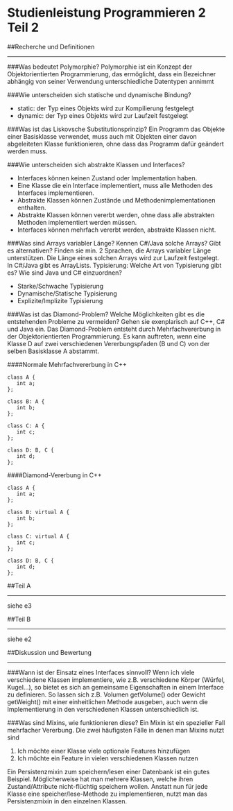 # Studienleistung Programmieren 2 Teil 2

##Recherche und Definitionen
- - -
###Was bedeutet Polymorphie?
Polymorphie ist ein Konzept der Objektorientierten Programmierung, das ermöglicht, dass ein Bezeichner abhängig von seiner Verwendung unterschiedliche Datentypen annimmt

###Wie unterscheiden sich statische und dynamische Bindung?
- static: der Typ eines Objekts wird zur Kompilierung festgelegt
- dynamic: der Typ eines Objekts wird zur Laufzeit festgelegt

###Was ist das Liskovsche Substitutionsprinzip?
Ein Programm das Objekte einer Basisklasse verwendet, muss auch mit Objekten einer davon abgeleiteten Klasse funktionieren, ohne dass das Programm dafür geändert werden muss.

###Wie unterscheiden sich abstrakte Klassen und Interfaces?
- Interfaces können keinen Zustand oder Implementation haben.
- Eine Klasse die ein Interface implementiert, muss alle Methoden des Interfaces implementieren.
- Abstrakte Klassen können Zustände und Methodenimplementationen enthalten.
- Abstrakte Klassen können vererbt werden, ohne dass alle abstrakten Methoden implementiert werden müssen.
- Interfaces können mehrfach vererbt werden, abstrakte Klassen nicht.

###Was sind Arrays variabler Länge? Kennen C#/Java solche Arrays? Gibt es alternativen? Finden sie min. 2 Sprachen, die Arrays variabler Länge unterstützen.
Die Länge eines solchen Arrays wird zur Laufzeit festgelegt. In C#/Java gibt es ArrayLists.
Typisierung: Welche Art von Typisierung gibt es? Wie sind Java und C# einzuordnen?

- Starke/Schwache Typisierung
- Dynamische/Statische Typisierung
- Explizite/Implizite Typisierung

###Was ist das Diamond-Problem? Welche Möglichkeiten gibt es die entstehenden Probleme zu vermeiden? Gehen sie exenplarisch auf C++, C# und Java ein.
Das Diamond-Problem entsteht durch Mehrfachvererbung in der Objektorientierten Programmierung. Es kann auftreten, wenn eine Klasse D auf zwei verschiedenen Vererbungspfaden (B und C) von der selben Basisklasse A abstammt.

####Normale Mehrfachvererbung in C++
```
class A {
   int a;
};

class B: A {
   int b;
};

class C: A {
   int c;
};

class D: B, C {
   int d;
};
```

####Diamond-Vererbung in C++
```
class A {
   int a;
};

class B: virtual A {
   int b;
};

class C: virtual A {
   int c;
};

class D: B, C {
   int d;
}; 
```

##Teil A
- - -
siehe e3

##Teil B
- - -
siehe e2

##Diskussion und Bewertung
- - -

###Wann ist der Einsatz eines Interfaces sinnvoll?
Wenn ich viele verschiedene Klassen implementiere, wie z.B. verschiedene Körper (Würfel, Kugel...), so bietet es sich an gemeinsame Eigenschaften in einem Interface zu definieren. So lassen sich z.B. Volumen getVolume() oder Gewicht getWeight() mit einer einheitlichen Methode ausgeben, auch wenn die Implementierung in den verschiedenen Klassen unterschiedlich ist.

###Was sind Mixins, wie funktionieren diese?
Ein Mixin ist ein spezieller Fall mehrfacher Vererbung. Die zwei häufigsten Fälle in denen man Mixins nutzt sind
1. Ich möchte einer Klasse viele optionale Features hinzufügen
2. Ich möchte ein Feature in vielen verschiedenen Klassen nutzen

Ein Persistenzmixin zum speichern/lesen einer Datenbank ist ein gutes Beispiel. Möglicherweise hat man mehrere Klassen, welche ihren Zustand/Attribute nicht-flüchtig speichern wollen. Anstatt nun für jede Klasse eine speicher/lese-Methode zu implementieren, nutzt man das Persistenzmixin in den einzelnen Klassen.
